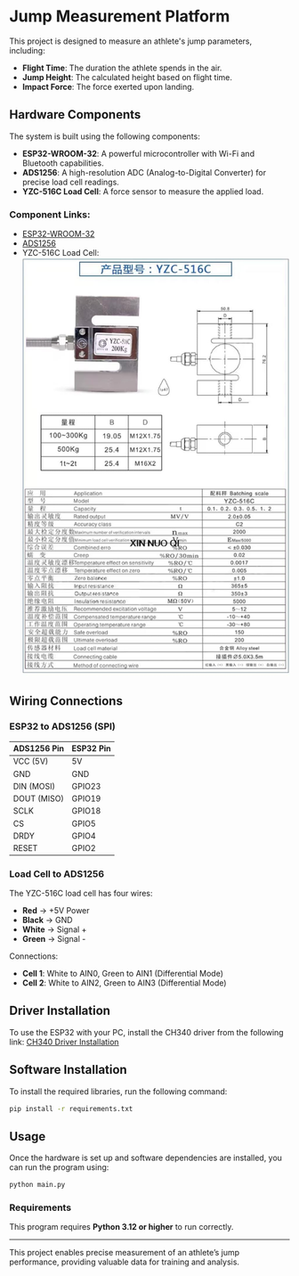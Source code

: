 # Jump Measurement Platform

This project is designed to measure an athlete's jump parameters, including:

- **Flight Time**: The duration the athlete spends in the air.
- **Jump Height**: The calculated height based on flight time.
- **Impact Force**: The force exerted upon landing.

## Hardware Components

The system is built using the following components:

- **ESP32-WROOM-32**: A powerful microcontroller with Wi-Fi and Bluetooth capabilities.
- **ADS1256**: A high-resolution ADC (Analog-to-Digital Converter) for precise load cell readings.
- **YZC-516C Load Cell**: A force sensor to measure the applied load.

### Component Links:

- [ESP32-WROOM-32](https://www.espressif.com/en/products/socs/esp32)
- [ADS1256](https://www.ti.com/product/ADS1256)
- YZC-516C Load Cell:
  ![YZC-516C Load Cell](images/datasheet_YZC-516C.jpeg)

## Wiring Connections

### ESP32 to ADS1256 (SPI)

| ADS1256 Pin | ESP32 Pin |
| ----------- | --------- |
| VCC (5V)    | 5V        |
| GND         | GND       |
| DIN (MOSI)  | GPIO23    |
| DOUT (MISO) | GPIO19    |
| SCLK        | GPIO18    |
| CS          | GPIO5     |
| DRDY        | GPIO4     |
| RESET       | GPIO2     |

### Load Cell to ADS1256

The YZC-516C load cell has four wires:

- **Red** → +5V Power
- **Black** → GND
- **White** → Signal +
- **Green** → Signal -

Connections:

- **Cell 1**: White to AIN0, Green to AIN1 (Differential Mode)
- **Cell 2**: White to AIN2, Green to AIN3 (Differential Mode)

## Driver Installation

To use the ESP32 with your PC, install the CH340 driver from the following link: [CH340 Driver Installation](https://sparks.gogo.co.nz/ch340.html)

## Software Installation

To install the required libraries, run the following command:

```sh
pip install -r requirements.txt
```

## Usage

Once the hardware is set up and software dependencies are installed, you can run the program using:

```sh
python main.py
```

### Requirements

This program requires **Python 3.12 or higher** to run correctly.

---

This project enables precise measurement of an athlete’s jump performance, providing valuable data for training and analysis.

